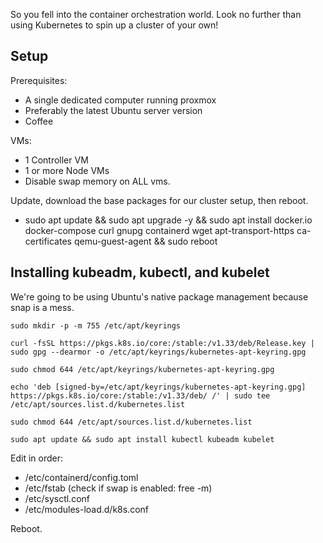 So you fell into the container orchestration world. Look no further than using Kubernetes to spin up a cluster of your
own!

## Setup

Prerequisites: 
- A single dedicated computer running proxmox 
- Preferably the latest Ubuntu server version
- Coffee

VMs:
- 1 Controller VM 
- 1 or more Node VMs 
- Disable swap memory on ALL vms.


Update, download the base packages for our cluster setup, then reboot.
- sudo apt update && sudo apt upgrade -y && sudo apt install docker.io docker-compose curl gnupg containerd wget apt-transport-https ca-certificates qemu-guest-agent && sudo reboot


## Installing kubeadm, kubectl, and kubelet

We're going to be using Ubuntu's native package management because snap is a mess.

```
sudo mkdir -p -m 755 /etc/apt/keyrings

curl -fsSL https://pkgs.k8s.io/core:/stable:/v1.33/deb/Release.key | sudo gpg --dearmor -o /etc/apt/keyrings/kubernetes-apt-keyring.gpg

sudo chmod 644 /etc/apt/keyrings/kubernetes-apt-keyring.gpg 

echo 'deb [signed-by=/etc/apt/keyrings/kubernetes-apt-keyring.gpg] https://pkgs.k8s.io/core:/stable:/v1.33/deb/ /' | sudo tee /etc/apt/sources.list.d/kubernetes.list

sudo chmod 644 /etc/apt/sources.list.d/kubernetes.list

sudo apt update && sudo apt install kubectl kubeadm kubelet
```

Edit in order: 
- /etc/containerd/config.toml
- /etc/fstab (check if swap is enabled: free -m)
- /etc/sysctl.conf
- /etc/modules-load.d/k8s.conf

Reboot.
